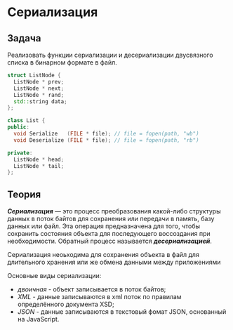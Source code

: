 # Сериализация

## Задача  
  Реализовать функции сериализации и десериализации двусвязного списка в бинарном формате в файл.
  ```cpp
  struct ListNode {
    ListNode * prev;
    ListNode * next;
    ListNode * rand;
    std::string data;
  };

  class List {
  public:
    void Serialize   (FILE * file); // file = fopen(path, "wb")
    void Deserialize (FILE * file); // file = fopen(path, "rb")

  private:
    ListNode * head;
    ListNode * tail;
  };
  ```
## Теория  
***Сериализация*** — это процесс преобразования какой-либо структуры данных в поток байтов для сохранения или передачи в память, базу данных или файл. Эта операция предназначена для того, чтобы сохранить состояния объекта для последующего воссоздания при необходимости. Обратный процесс называется ***десериализацией***.

Сериализация неоьходима для сохранения объекта в файл для длительного хранения или же обмена данными между приложениями

Основные виды сериализации:
 + *двоичная* - объект записывается в поток байтов;
 + *XML* - данные записываются в xml поток по правилам определённого документа XSD;
 + *JSON* - данные записываются в текстовый фомат JSON, основанный на JavaScript.
